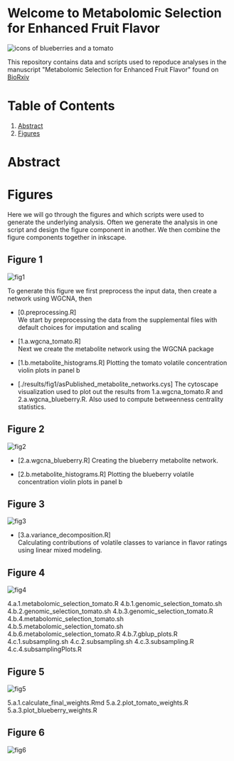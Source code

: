 # Welcome to Metabolomic Selection for Enhanced Fruit Flavor

![icons of blueberries and a tomato](./fruit_icons.svg)

This repository contains data and scripts used to repoduce analyses in the manuscript "Metabolomic Selection for Enhanced Fruit Flavor" found on [BioRxiv](https://www.biorxiv.org/content/10.1101/2020.09.17.302802v1.full)

# Table of Contents
1. [Abstract](#abstract)
2. [Figures](#figures)

# Abstract <a name="abstract"></a>

# Figures <a name="figures"></a>

Here we will go through the figures and which scripts were used to generate the underlying analysis. Often we generate the analysis in one script and design the figure component in another. We then combine the figure components together in inkscape.


## Figure 1 <a name="fig1"></a>

![fig1](./figures/svgs/fig1.svg)

To generate this figure we first preprocess the input data, then create a network using WGCNA, then

* [0.preprocessing.R]   
We start by preprocessing the data from the supplemental files with default choices for imputation and scaling

* [1.a.wgcna_tomato.R]  
Next we create the metabolite network using the WGCNA package

* [1.b.metabolite_histograms.R]
Plotting the tomato volatile concentration violin plots in panel b

* [./results/fig1/asPublished_metabolite_networks.cys]
The cytoscape visualization used to plot out the results from 1.a.wgcna_tomato.R and 2.a.wgcna_blueberry.R. Also used to compute betweenness centrality statistics.


## Figure 2 <a name="fig2"></a>

![fig2](./figures/svgs/fig2.svg)

* [2.a.wgcna_blueberry.R]
Creating the blueberry metabolite network.

* [2.b.metabolite_histograms.R]
Plotting the blueberry volatile concentration violin plots in panel b


## Figure 3 <a name="fig3"></a>

![fig3](./figures/svgs/fig3.svg)

* [3.a.variance_decomposition.R]  
Calculating contributions of volatile classes to variance in flavor ratings using linear mixed modeling.


## Figure 4 <a name="fig4"></a>

![fig4](./figures/svgs/fig4.svg)

4.a.1.metabolomic_selection_tomato.R
4.b.1.genomic_selection_tomato.sh
4.b.2.genomic_selection_tomato.sh
4.b.3.genomic_selection_tomato.R
4.b.4.metabolomic_selection_tomato.sh
4.b.5.metabolomic_selection_tomato.sh
4.b.6.metabolomic_selection_tomato.R
4.b.7.gblup_plots.R
4.c.1.subsampling.sh
4.c.2.subsampling.sh
4.c.3.subsampling.R
4.c.4.subsamplingPlots.R


## Figure 5 <a name="fig5"></a>

![fig5](./figures/svgs/fig5.svg)

5.a.1.calculate_final_weights.Rmd
5.a.2.plot_tomato_weights.R
5.a.3.plot_blueberry_weights.R


## Figure 6 <a name="fig6"></a>

![fig6](./figures/svgs/fig6.svg)
